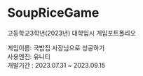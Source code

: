 # SoupRiceGame
 고등학교3학년(2023년) 대학입시 게임포트폴리오

게임이름: 국밥집 사장님으로 성공하기<br/>
사용엔진: 유니티<br/>
개발기간 : 2023.07.31 ~ 2023.09.15
